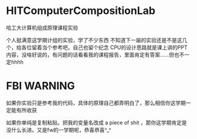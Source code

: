 # HITComputerCompositionLab
 哈工大计算机组成原理课程实验
 
个人挺满意这学期计组的实验，学了不少东西
不知道下一届的实验还是不是这几个，给各位留着当个参考吧，自己也留个纪念
CPU的设计思路就是课上讲的PPT内容，没啥好说的，有问题的话看看我的课程报告，里面肯定有答案......但也不一定hhhh

# FBI  WARNING

如果你实验只是参考我的代码，具体的原理自己都弄明白了，那么相信你这学期一定能有所收获

如果你单纯是复制粘贴，把我的变量名改成 a piece of shit ，那你这学期肯定是没什么长进。又是fw的一学期呢，恭喜恭喜^_^